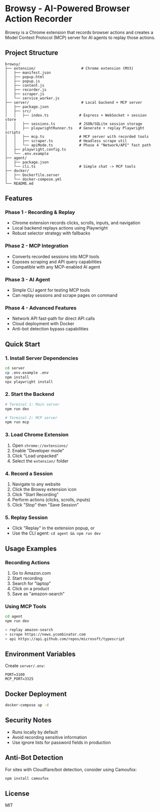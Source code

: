 # Browsy - AI-Powered Browser Action Recorder

Browsy is a Chrome extension that records browser actions and creates a Model Context Protocol (MCP) server for AI agents to replay those actions.

## Project Structure

```
browsy/
├── extension/                     # Chrome extension (MV3)
│   ├── manifest.json
│   ├── popup.html
│   ├── popup.js
│   ├── content.js
│   ├── recorder.js
│   ├── scraper.js
│   └── service_worker.js
├── server/                        # Local backend + MCP server
│   ├── package.json
│   ├── src/
│   │   ├── index.ts              # Express + WebSocket + session store
│   │   ├── sessions.ts           # JSON/SQLite session storage
│   │   ├── playwrightRunner.ts   # Generate + replay Playwright scripts
│   │   ├── mcp.ts                # MCP server with recorded tools
│   │   ├── scraper.ts            # Headless scrape util
│   │   └── apiMode.ts            # Phase 4 "Network/API" fast path
│   ├── playwright.config.ts
│   └── .env.example
├── agent/
│   ├── package.json
│   └── cli.ts                    # Simple chat -> MCP tools
├── docker/
│   ├── Dockerfile.server
│   └── docker-compose.yml
└── README.md
```

## Features

### Phase 1 - Recording & Replay
- Chrome extension records clicks, scrolls, inputs, and navigation
- Local backend replays actions using Playwright
- Robust selector strategy with fallbacks

### Phase 2 - MCP Integration
- Converts recorded sessions into MCP tools
- Exposes scraping and API query capabilities
- Compatible with any MCP-enabled AI agent

### Phase 3 - AI Agent
- Simple CLI agent for testing MCP tools
- Can replay sessions and scrape pages on command

### Phase 4 - Advanced Features
- Network API fast-path for direct API calls
- Cloud deployment with Docker
- Anti-bot detection bypass capabilities

## Quick Start

### 1. Install Server Dependencies
```bash
cd server
cp .env.example .env
npm install
npx playwright install
```

### 2. Start the Backend
```bash
# Terminal 1: Main server
npm run dev

# Terminal 2: MCP server
npm run mcp
```

### 3. Load Chrome Extension
1. Open `chrome://extensions/`
2. Enable "Developer mode"
3. Click "Load unpacked"
4. Select the `extension/` folder

### 4. Record a Session
1. Navigate to any website
2. Click the Browsy extension icon
3. Click "Start Recording"
4. Perform actions (clicks, scrolls, inputs)
5. Click "Stop" then "Save Session"

### 5. Replay Session
- Click "Replay" in the extension popup, or
- Use the CLI agent: `cd agent && npm run dev`

## Usage Examples

### Recording Actions
1. Go to Amazon.com
2. Start recording
3. Search for "laptop"
4. Click on a product
5. Save as "amazon-search"

### Using MCP Tools
```bash
cd agent
npm run dev

> replay amazon-search
> scrape https://news.ycombinator.com
> api https://api.github.com/repos/microsoft/typescript
```

## Environment Variables

Create `server/.env`:
```
PORT=3100
MCP_PORT=3325
```

## Docker Deployment

```bash
docker-compose up -d
```

## Security Notes

- Runs locally by default
- Avoid recording sensitive information
- Use ignore lists for password fields in production

## Anti-Bot Detection

For sites with Cloudflare/bot detection, consider using Camoufox:
```bash
npm install camoufox
```

## License

MIT
